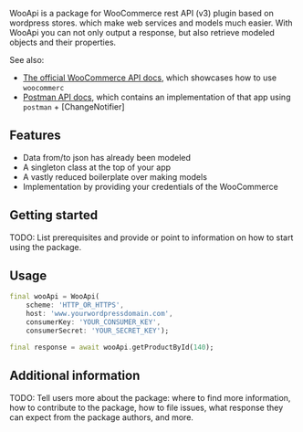 <!--
This README describes the package. If you publish this package to pub.dev,
this README's contents appear on the landing page for your package.

For information about how to write a good package README, see the guide for
[writing package pages](https://dart.dev/guides/libraries/writing-package-pages).

For general information about developing packages, see the Dart guide for
[creating packages](https://dart.dev/guides/libraries/create-library-packages)
and the Flutter guide for
[developing packages and plugins](https://flutter.dev/developing-packages).
-->

WooApi is a package for WooCommerce rest API (v3) plugin based on wordpress stores. which make web services and models much easier.
With WooApi you can not only output a response, but also retrieve modeled objects and their properties.

See also:

- [The official WooCommerce API docs](https://woocommerce.com/documentation/woocommerce/), which showcases how to use `woocommerc`
- [Postman API docs](https://www.postman.com/ernestoliberio/workspace/data/documentation/884924-86ebdce1-9ace-45de-91a7-6fb8a6af7ef8), which contains an implementation of that app using `postman` + [ChangeNotifier]



## Features

- Data from/to json has already been modeled
- A singleton class at the top of your app
- A vastly reduced boilerplate over making models
- Implementation by providing your credentials of the WooCommerce

## Getting started

TODO: List prerequisites and provide or point to information on how to
start using the package.

## Usage


```dart
final wooApi = WooApi(
    scheme: 'HTTP_OR_HTTPS',
    host: 'www.yourwordpressdomain.com',
    consumerKey: 'YOUR_CONSUMER_KEY',
    consumerSecret: 'YOUR_SECRET_KEY');

final response = await wooApi.getProductById(140);
```

## Additional information

TODO: Tell users more about the package: where to find more information, how to
contribute to the package, how to file issues, what response they can expect
from the package authors, and more.
